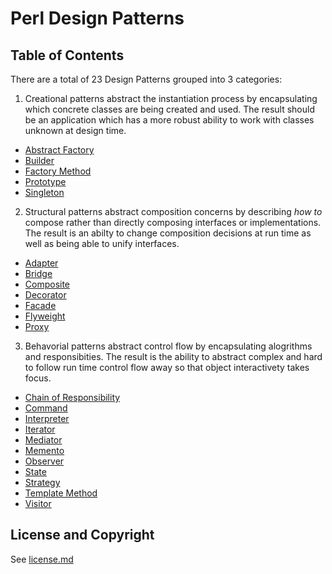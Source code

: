 Perl Design Patterns
====================

Table of Contents
-----------------

There are a total of 23 Design Patterns grouped into 3 categories:

1. Creational patterns
abstract the instantiation process by encapsulating
which concrete classes are being created and used. The result should be
an application which has a more robust ability to work with classes
unknown at design time. 

  * [Abstract Factory](/docs/creational/abstract-factory.md)
  * [Builder](/docs/creational/builder.md)
  * [Factory Method](/docs/creational/factory-method.md)
  * [Prototype](/docs/creational/prototype.md)
  * [Singleton](/docs/creational/singleton.md)

2. Structural patterns
abstract composition concerns by describing *how to*
compose rather than directly composing interfaces or implementations. The
result is an abilty to change composition decisions at run time as well as
being able to unify interfaces.

  * [Adapter](/docs/structural/adapter.md)
  * [Bridge](/docs/structural/bridge.md)
  * [Composite](/docs/structural/composite.md)
  * [Decorator](/docs/structural/decorator.md)
  * [Facade](/docs/structural/facade.md)
  * [Flyweight](/docs/structural/flyweight.md)
  * [Proxy](/docs/structural/proxy.md)

3. Behavorial patterns
abstract control flow by encapsulating alogrithms and 
responsibities. The result is the ability to abstract complex and hard to
follow run time control flow away so that object interactivety takes focus.

  * [Chain of Responsibility](/docs/behavioral/chain-of-responsibility.md)
  * [Command](/docs/behavioral/command.md)
  * [Interpreter](/docs/behavioral/interpreter.md)
  * [Iterator](/docs/behavioral/iterator.md)
  * [Mediator](/docs/behavioral/mediator.md)
  * [Memento](/docs/behavioral/memento.md)
  * [Observer](/docs/behavioral/observer.md)
  * [State](/docs/behavioral/state.md)
  * [Strategy](/docs/behavioral/strategy.md)
  * [Template Method](/docs/behavioral/template-method.md)
  * [Visitor](/docs/behavioral/visitor.md)

License and Copyright
---------------------

See [license.md](/license.md)
